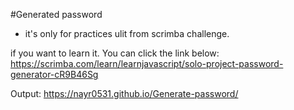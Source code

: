 #Generated password

- it's only for practices ulit from scrimba challenge.

if you want to learn it. You can click the link below:
https://scrimba.com/learn/learnjavascript/solo-project-password-generator-cR9B46Sg

Output: https://nayr0531.github.io/Generate-password/